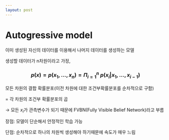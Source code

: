 ```yaml
---
layout: post
---
```


# Autogressive model

이미 생성된 자신의 데이터를 이용해서 나머지 데이터를 생성하는 모델

생성할 데이터가 n차원이라고 가정,

### $$p(x)=p(x_1,\dots,x_n)=\Pi_{i=1}^n\ p(x_i|x_1,\dots,x_{i-1})$$

모든 차원의 결합 확률분포(이전 차원에 대한 조건부확률분포를 순차적으로 구함)

= 각 차원의 조건부 확률분포의 곱

→ 모든 $x_i$가 관측변수가 되기 때문에 FVBN(Fully Visible Belief Network)라고 부름

장점: 모델이 단순해서 안정적인 학습 가능

단점: 순차적으로 하나의 차원씩 생성해야 하기때문에 속도가 매우 느림
